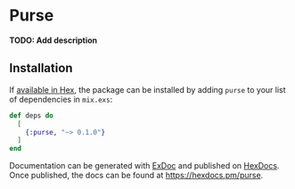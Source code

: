 # Purse

**TODO: Add description**

## Installation

If [available in Hex](https://hex.pm/docs/publish), the package can be installed
by adding `purse` to your list of dependencies in `mix.exs`:

```elixir
def deps do
  [
    {:purse, "~> 0.1.0"}
  ]
end
```

Documentation can be generated with [ExDoc](https://github.com/elixir-lang/ex_doc)
and published on [HexDocs](https://hexdocs.pm). Once published, the docs can
be found at <https://hexdocs.pm/purse>.

